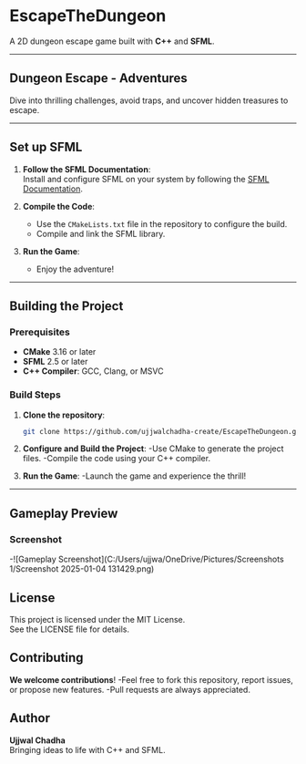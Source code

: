 # EscapeTheDungeon

A 2D dungeon escape game built with **C++** and **SFML**.

---

## Dungeon Escape - Adventures

Dive into thrilling challenges, avoid traps, and uncover hidden treasures to escape.  

---

## Set up SFML

1. **Follow the SFML Documentation**:  
   Install and configure SFML on your system by following the [SFML Documentation](https://www.sfml-dev.org/documentation/).

2. **Compile the Code**:  
   - Use the `CMakeLists.txt` file in the repository to configure the build.  
   - Compile and link the SFML library.

3. **Run the Game**:  
   - Enjoy the adventure!

---

## Building the Project

### Prerequisites

- **CMake** 3.16 or later
- **SFML** 2.5 or later
- **C++ Compiler**: GCC, Clang, or MSVC

### Build Steps

1. **Clone the repository**:
   ```bash
   git clone https://github.com/ujjwalchadha-create/EscapeTheDungeon.git

2. **Configure and Build the Project**:
   -Use CMake to generate the project files.
   -Compile the code using your C++ compiler.
   
4. **Run the Game**:
   -Launch the game and experience the thrill!
   
---

## Gameplay Preview

### Screenshot

-![Gameplay Screenshot](C:/Users/ujjwa/OneDrive/Pictures/Screenshots 1/Screenshot 2025-01-04 131429.png)

## License

This project is licensed under the MIT License.
<br>
See the LICENSE file for details.

## Contributing

**We welcome contributions**!
   -Feel free to fork this repository, report issues, or propose new features.
   -Pull requests are always appreciated.

## Author

**Ujjwal Chadha**
<br>
Bringing ideas to life with C++ and SFML.
